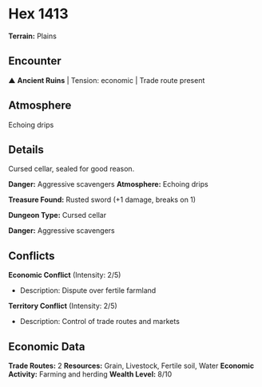 # Hex 1413

**Terrain:** Plains

## Encounter
▲ **Ancient Ruins** | Tension: economic | Trade route present

## Atmosphere
Echoing drips

## Details
Cursed cellar, sealed for good reason.

**Danger:** Aggressive scavengers
**Atmosphere:** Echoing drips

**Treasure Found:** Rusted sword (+1 damage, breaks on 1)


**Dungeon Type:** Cursed cellar

**Danger:** Aggressive scavengers

## Conflicts
**Economic Conflict** (Intensity: 2/5)
- Description: Dispute over fertile farmland

**Territory Conflict** (Intensity: 2/5)
- Description: Control of trade routes and markets

## Economic Data
**Trade Routes:** 2
**Resources:** Grain, Livestock, Fertile soil, Water
**Economic Activity:** Farming and herding
**Wealth Level:** 8/10
